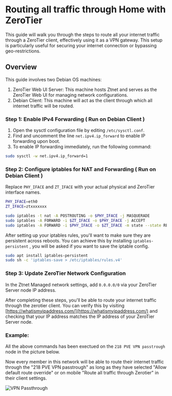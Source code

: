 # Routing all traffic through Home with ZeroTier

This guide will walk you through the steps to route all your internet traffic through a ZeroTier client, effectively using it as a VPN gateway. This setup is particularly useful for securing your internet connection or bypassing geo-restrictions. 

## Overview
This guide involves two Debian OS machines:

1. ZeroTier Web UI Server: This machine hosts Ztnet and serves as the ZeroTier Web UI for managing network configurations.
2. Debian Client: This machine will act as the client through which all internet traffic will be routed.


### Step 1: Enable IPv4 Forwarding ( Run on Debian Client )

1. Open the sysctl configuration file by editing `/etc/sysctl.conf`.
2. Find and uncomment the line `net.ipv4.ip_forward` to enable IP forwarding upon boot.
3. To enable IP forwarding immediately, run the following command:

```bash
sudo sysctl -w net.ipv4.ip_forward=1
```

### Step 2: Configure iptables for NAT and Forwarding ( Run on Debian Client )
Replace `PHY_IFACE` and `ZT_IFACE` with your actual physical and ZeroTier interface names.
```bash
PHY_IFACE=eth0
ZT_IFACE=ztxxxxxxx

sudo iptables -t nat -A POSTROUTING -o $PHY_IFACE -j MASQUERADE
sudo iptables -A FORWARD -i $ZT_IFACE -o $PHY_IFACE -j ACCEPT
sudo iptables -A FORWARD -i $PHY_IFACE -o $ZT_IFACE -m state --state RELATED,ESTABLISHED -j ACCEPT
```

After setting up your iptables rules, you'll want to make sure they are persistent across reboots. You can achieve this by installing `iptables-persistent` , you will be asked if you want to save the iptable config.

```bash
sudo apt install iptables-persistent
sudo sh -c 'iptables-save > /etc/iptables/rules.v4'
```

### Step 3: Update ZeroTier Network Configuration

In the Ztnet Managed network settings, add `0.0.0.0/0` via your ZeroTier Server node IP address. 


After completing these steps, you'll be able to route your internet traffic through the zerotier client. You can verify this by visiting [https://whatismyipaddress.com/](https://whatismyipaddress.com/) and checking that your IP address matches the IP address of your ZeroTier Server node.

### Example:

All the above commands has been exectued on the `218 PVE VPN passtrough` node in the picture below.

Now every member in this network will be able to route their internet traffic through the "218 PVE VPN passtrough" as long as they have selected "Allow default route override" or on mobile "Route all traffic through Zerotier" in their client settings.


![VPN Passthrough](/img/usage/vpn_passthrough.png)


